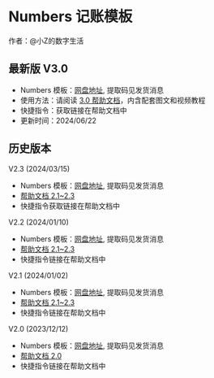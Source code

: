 # Numbers 记账模板

作者：@小Z的数字生活

## 最新版 V3.0

- Numbers 模板：[网盘地址](https://pan.baidu.com/s/1f5-g1M0mw14uvJ3MdRmFMg), 提取码见发货消息
- 使用方法：请阅读 [3.0 帮助文档]()，内含配套图文和视频教程
- 快捷指令：获取链接在帮助文档中
- 更新时间：2024/06/22


## 历史版本


V2.3  (2024/03/15)

- Numbers 模板：[网盘地址](https://pan.baidu.com/s/12k3tlyANq2xDsH8P7Qd1Ug), 提取码见发货消息
- [帮助文档 2.1~2.3]()
- 快捷指令获取链接在帮助文档中

V2.2  (2024/01/10)

- Numbers 模板：[网盘地址](https://pan.baidu.com/s/1_v_FvGW-slf0tzV-vWG9CQ), 提取码见发货消息
- [帮助文档 2.1~2.3]()
- 快捷指令链接在帮助文档中

V2.1  (2024/01/02)

- Numbers 模板：[网盘地址](https://pan.baidu.com/s/1_v_FvGW-slf0tzV-vWG9CQ), 提取码见发货消息
- [帮助文档 2.1~2.3]()
- 快捷指令链接在帮助文档中


V2.0  (2023/12/12)

- Numbers 模板：[网盘地址](https://pan.baidu.com/s/1_v_FvGW-slf0tzV-vWG9CQ), 提取码见发货消息
- [帮助文档 2.0]()
- 快捷指令链接在帮助文档中